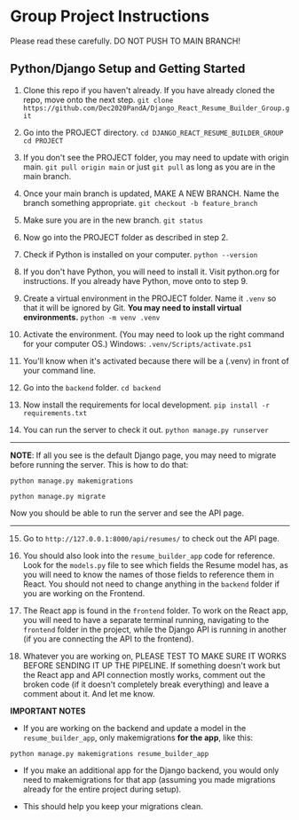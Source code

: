 Group Project Instructions
==========================

Please read these carefully. DO NOT PUSH TO MAIN BRANCH!

Python/Django Setup and Getting Started
---------------------------------------

1. Clone this repo if you haven't already. If you have already cloned the repo, move onto the next step. 
`git clone https://github.com/Dec2020PandA/Django_React_Resume_Builder_Group.git`

2. Go into the PROJECT directory.
`cd DJANGO_REACT_RESUME_BUILDER_GROUP`
`cd PROJECT`

3. If you don't see the PROJECT folder, you may need to update with origin main.
`git pull origin main` or just `git pull` as long as you are in the main branch.

4. Once your main branch is updated, MAKE A NEW BRANCH. Name the branch something appropriate.
`git checkout -b feature_branch` 

5. Make sure you are in the new branch.
`git status`

6. Now go into the PROJECT folder as described in step 2.

7. Check if Python is installed on your computer.
`python --version` 

8. If you don't have Python, you will need to install it. Visit python.org for instructions.
If you already have Python, move onto to step 9.

9. Create a virtual environment in the PROJECT folder. Name it `.venv` so that it will be ignored
by Git. **You may need to install virtual environments.**
`python -m venv .venv`

10. Activate the environment. (You may need to look up the right command for your computer OS.)
Windows: `.venv/Scripts/activate.ps1`

11. You'll know when it's activated because there will be a (.venv) in front of your command line.

12. Go into the `backend` folder.
`cd backend`

13. Now install the requirements for local development.
`pip install -r requirements.txt`

14. You can run the server to check it out.
`python manage.py runserver`

---

**NOTE**: If all you see is the default Django page, you may need to migrate before running the server. This is how to do that:

`python manage.py makemigrations`

`python manage.py migrate`

Now you should be able to run the server and see the API page. 

---

15. Go to `http://127.0.0.1:8000/api/resumes/` to check out the API page. 

16. You should also look into the `resume_builder_app` code for reference. Look for the `models.py` file to see which fields the Resume model has, as you will need to know the names of those fields to reference them in React. You should not need to change anything in the `backend` folder if you are working on the Frontend. 

17. The React app is found in the `frontend` folder. To work on the React app, you will need to have a separate terminal running, navigating to the `frontend` folder in the project, while the Django API is running in another (if you are connecting the API to the frontend). 

18. Whatever you are working on, PLEASE TEST TO MAKE SURE IT WORKS BEFORE SENDING IT UP THE PIPELINE. If something doesn't work but the React app and API connection mostly works, comment out the broken code (if it doesn't completely break everything) and leave a comment about it. And let me know. 

**IMPORTANT NOTES**

* If you are working on the backend and update a model in the `resume_builder_app`, only makemigrations **for the app**, like this:

`python manage.py makemigrations resume_builder_app`

* If you make an additional app for the Django backend, you would only need to makemigrations for that app (assuming you made migrations already for the entire project during setup). 

* This should help you keep your migrations clean. 

